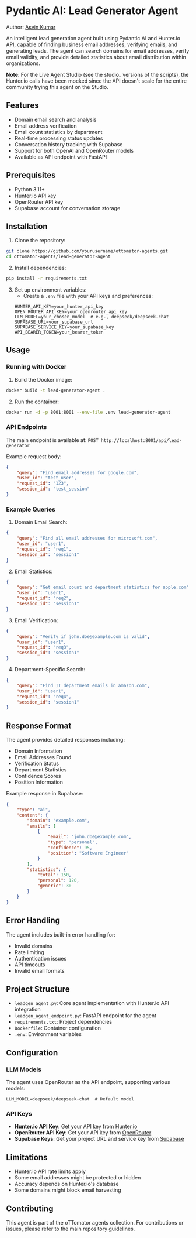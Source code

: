# Pydantic AI: Lead Generator Agent

Author: [Asvin Kumar](https://www.linkedin.com/in/asvin-kumar-1107/)

An intelligent lead generation agent built using Pydantic AI and Hunter.io API, capable of finding business email addresses, verifying emails, and generating leads. The agent can search domains for email addresses, verify email validity, and provide detailed statistics about email distribution within organizations.

**Note**: For the Live Agent Studio (see the studio_ versions of the scripts), the Hunter.io calls have been mocked since the API doesn't scale for the entire community trying this agent on the Studio.

## Features

- Domain email search and analysis
- Email address verification
- Email count statistics by department
- Real-time processing status updates
- Conversation history tracking with Supabase
- Support for both OpenAI and OpenRouter models
- Available as API endpoint with FastAPI

## Prerequisites

- Python 3.11+
- Hunter.io API key
- OpenRouter API key
- Supabase account for conversation storage

## Installation

1. Clone the repository:
```bash
git clone https://github.com/yourusername/ottomator-agents.git
cd ottomator-agents/lead-generator-agent
```

2. Install dependencies:
```bash
pip install -r requirements.txt
```

3. Set up environment variables:
   - Create a `.env` file with your API keys and preferences:
   ```env
   HUNTER_API_KEY=your_hunter_api_key
   OPEN_ROUTER_API_KEY=your_openrouter_api_key
   LLM_MODEL=your_chosen_model  # e.g., deepseek/deepseek-chat
   SUPABASE_URL=your_supabase_url
   SUPABASE_SERVICE_KEY=your_supabase_key
   API_BEARER_TOKEN=your_bearer_token
   ```

## Usage

### Running with Docker

1. Build the Docker image:
```bash
docker build -t lead-generator-agent .
```

2. Run the container:
```bash
docker run -d -p 8001:8001 --env-file .env lead-generator-agent
```

### API Endpoints

The main endpoint is available at: `POST http://localhost:8001/api/lead-generator`

Example request body:
```json
{
    "query": "Find email addresses for google.com",
    "user_id": "test_user",
    "request_id": "123",
    "session_id": "test_session"
}
```

### Example Queries

1. Domain Email Search:
```json
{
    "query": "Find all email addresses for microsoft.com",
    "user_id": "user1",
    "request_id": "req1",
    "session_id": "session1"
}
```

2. Email Statistics:
```json
{
    "query": "Get email count and department statistics for apple.com",
    "user_id": "user1",
    "request_id": "req2",
    "session_id": "session1"
}
```

3. Email Verification:
```json
{
    "query": "Verify if john.doe@example.com is valid",
    "user_id": "user1",
    "request_id": "req3",
    "session_id": "session1"
}
```

4. Department-Specific Search:
```json
{
    "query": "Find IT department emails in amazon.com",
    "user_id": "user1",
    "request_id": "req4",
    "session_id": "session1"
}
```

## Response Format

The agent provides detailed responses including:
- Domain Information
- Email Addresses Found
- Verification Status
- Department Statistics
- Confidence Scores
- Position Information

Example response in Supabase:
```json
{
    "type": "ai",
    "content": {
        "domain": "example.com",
        "emails": [
            {
                "email": "john.doe@example.com",
                "type": "personal",
                "confidence": 95,
                "position": "Software Engineer"
            }
        ],
        "statistics": {
            "total": 150,
            "personal": 120,
            "generic": 30
        }
    }
}
```

## Error Handling

The agent includes built-in error handling for:
- Invalid domains
- Rate limiting
- Authentication issues
- API timeouts
- Invalid email formats

## Project Structure

- `leadgen_agent.py`: Core agent implementation with Hunter.io API integration
- `leadgen_agent_endpoint.py`: FastAPI endpoint for the agent
- `requirements.txt`: Project dependencies
- `Dockerfile`: Container configuration
- `.env`: Environment variables

## Configuration

### LLM Models

The agent uses OpenRouter as the API endpoint, supporting various models:
```env
LLM_MODEL=deepseek/deepseek-chat  # Default model
```

### API Keys

- **Hunter.io API Key**: Get your API key from [Hunter.io](https://hunter.io/api-keys)
- **OpenRouter API Key**: Get your API key from [OpenRouter](https://openrouter.ai/)
- **Supabase Keys**: Get your project URL and service key from [Supabase](https://supabase.com/dashboard)

## Limitations

- Hunter.io API rate limits apply
- Some email addresses might be protected or hidden
- Accuracy depends on Hunter.io's database
- Some domains might block email harvesting

## Contributing

This agent is part of the oTTomator agents collection. For contributions or issues, please refer to the main repository guidelines.
